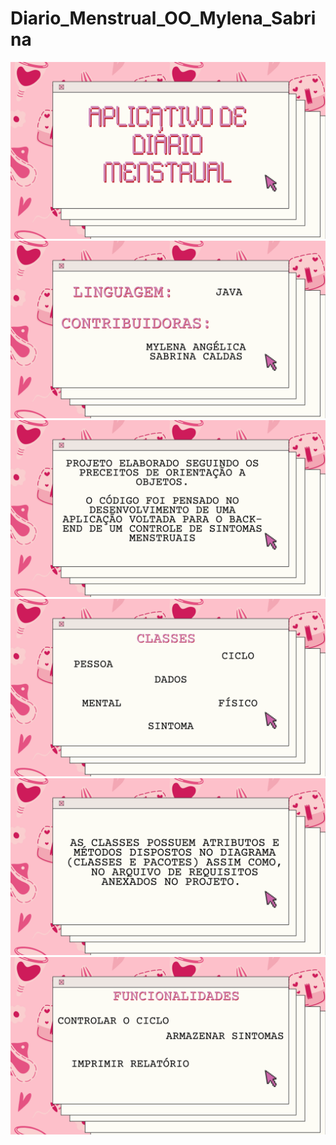 # Diario_Menstrual_OO_Mylena_Sabrina

<img src="imagens_read/Read me OO.png" />
<img src="imagens_read/Read me OO (1).png" />
<img src="imagens_read/Read me OO (2).png" />
<img src="imagens_read/Read me OO (3).png" />
<img src="imagens_read/Read me OO (4).png" />
<img src="imagens_read/Read me OO (5).png" />
